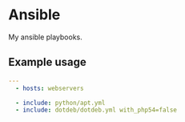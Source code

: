 Ansible
=======

My ansible playbooks.

## Example usage

``` yaml
---
  - hosts: webservers

  - include: python/apt.yml
  - include: dotdeb/dotdeb.yml with_php54=false
```
